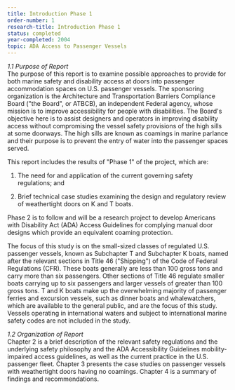 ```yaml
---
title: Introduction Phase 1
order-number: 1
research-title: Introduction Phase 1
status: completed
year-completed: 2004
topic: ADA Access to Passenger Vessels
---
```


*1.1 Purpose of Report*\
The purpose of this report is to examine possible approaches to provide for both marine safety and disability access at doors into passenger accommodation spaces on U.S. passenger vessels. The sponsoring organization is the Architecture and Transportation Barriers Compliance Board ("the Board", or ATBCB), an independent Federal agency, whose mission is to improve accessibility for people with disabilities. The Board's objective here is to assist designers and operators in improving disability access without compromising the vessel safety provisions of the high sills at some doorways. The high sills are known as coamings in marine parlance and their purpose is to prevent the entry of water into the passenger spaces served.

This report includes the results of "Phase 1" of the project, which are:

1.  The need for and application of the current governing safety regulations; and

2.  Brief technical case studies examining the design and regulatory review of weathertight doors on K and T boats.

Phase 2 is to follow and will be a research project to develop Americans with Disability Act (ADA) Access Guidelines for complying manual door designs which provide an equivalent coaming protection.

The focus of this study is on the small-sized classes of regulated U.S. passenger vessels, known as Subchapter T and Subchapter K boats, named after the relevant sections in Title 46 ("Shipping") of the Code of Federal Regulations (CFR). These boats generally are less than 100 gross tons and carry more than six passengers. Other sections of Title 46 regulate smaller boats carrying up to six passengers and larger vessels of greater than 100 gross tons. T and K boats make up the overwhelming majority of passenger ferries and excursion vessels, such as dinner boats and whalewatchers, which are available to the general public, and are the focus of this study. Vessels operating in international waters and subject to international marine safety codes are not included in the study.

*1.2 Organization of Report*\
Chapter 2 is a brief description of the relevant safety regulations and the underlying safety philosophy and the ADA Accessibility Guidelines mobility-impaired access guidelines, as well as the current practice in the U.S. passenger fleet. Chapter 3 presents the case studies on passenger vessels with weathertight doors having no coamings. Chapter 4 is a summary of findings and recommendations.
